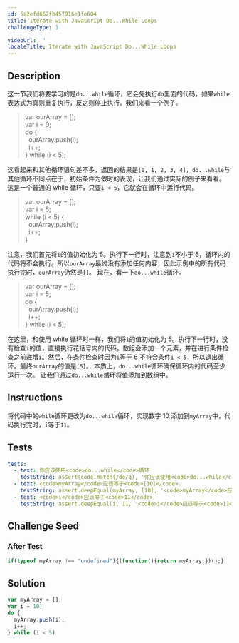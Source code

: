 ```yaml
---
id: 5a2efd662fb457916e1fe604
title: Iterate with JavaScript Do...While Loops
challengeType: 1

videoUrl: ''
localeTitle: Iterate with JavaScript Do...While Loops
---
```


## Description
<section id='description'>
这一节我们将要学习的是<code>do...while</code>循环，它会先执行<code>do</code>里面的代码，如果<code>while</code>表达式为真则重复执行，反之则停止执行。我们来看一个例子。
<blockquote>var ourArray = [];<br>var i = 0;<br>do {<br>&nbsp;&nbsp;ourArray.push(i);<br>&nbsp;&nbsp;i++;<br>} while (i < 5);</blockquote>
这看起来和其他循环语句差不多，返回的结果是<code>[0, 1, 2, 3, 4]</code>，<code>do...while</code>与其他循环不同点在于，初始条件为假时的表现，让我们通过实际的例子来看看。
这是一个普通的 while 循环，只要<code>i < 5</code>，它就会在循环中运行代码。
<blockquote>var ourArray = []; <br>var i = 5;<br>while (i < 5) {<br>&nbsp;&nbsp;ourArray.push(i);<br>&nbsp;&nbsp;i++;<br>}</blockquote>
注意，我们首先将<code>i</code>的值初始化为 5。执行下一行时，注意到<code>i</code>不小于 5，循环内的代码将不会执行。所以<code>ourArray</code>最终没有添加任何内容，因此示例中的所有代码执行完时，<code>ourArray</code>仍然是<code>[]</code>。
现在，看一下<code>do...while</code>循环。
<blockquote>var ourArray = []; <br>var i = 5;<br>do {<br>&nbsp;&nbsp;ourArray.push(i);<br>&nbsp;&nbsp;i++;<br>} while (i < 5);</blockquote>
在这里，和使用 while 循环时一样，我们将<code>i</code>的值初始化为 5。执行下一行时，没有检查<code>i</code>的值，直接执行花括号内的代码。数组会添加一个元素，并在进行条件检查之前递增<code>i</code>。然后，在条件检查时因为<code>i</code>等于 6 不符合条件<code>i < 5</code>，所以退出循环。最终<code>ourArray</code>的值是<code>[5]</code>。
本质上，<code>do...while</code>循环确保循环内的代码至少运行一次。
让我们通过<code>do...while</code>循环将值添加到数组中。
</section>

## Instructions
<section id='instructions'>
将代码中的<code>while</code>循环更改为<code>do...while</code>循环，实现数字 10 添加到<code>myArray</code>中，代码执行完时，<code>i</code>等于<code>11</code>。
</section>

## Tests
<section id='tests'>

```yml
tests:
  - text: 你应该使用<code>do...while</code>循环
    testString: assert(code.match(/do/g), '你应该使用<code>do...while</code>循环');
  - text: <code>myArray</code>应该等于<code>[10]</code>.
    testString: assert.deepEqual(myArray, [10], '<code>myArray</code>应该等于<code>[10]</code>');
  - text: <code>i</code>应该等于<code>11</code>
    testString: assert.deepEqual(i, 11, '<code>i</code>应该等于<code>11</code>');

```

</section>

## Challenge Seed
<section id='challengeSeed'>














### After Test

<div id='js-teardown'>

```js
if(typeof myArray !== "undefined"){(function(){return myArray;})();}
```

</div>

</section>

## Solution
<section id='solution'>

```js
var myArray = [];
var i = 10;
do {
  myArray.push(i);
  i++;
} while (i < 5)
```

</section>
              